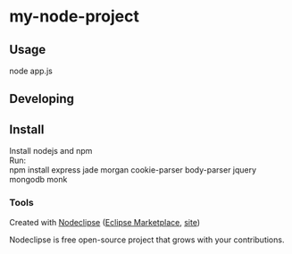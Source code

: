 

# my-node-project



## Usage
node app.js


## Developing


## Install
Install nodejs and npm  
Run:  
npm install express jade morgan cookie-parser body-parser jquery mongodb monk  

### Tools

Created with [Nodeclipse](https://github.com/Nodeclipse/nodeclipse-1)
 ([Eclipse Marketplace](http://marketplace.eclipse.org/content/nodeclipse), [site](http://www.nodeclipse.org))   

Nodeclipse is free open-source project that grows with your contributions.
